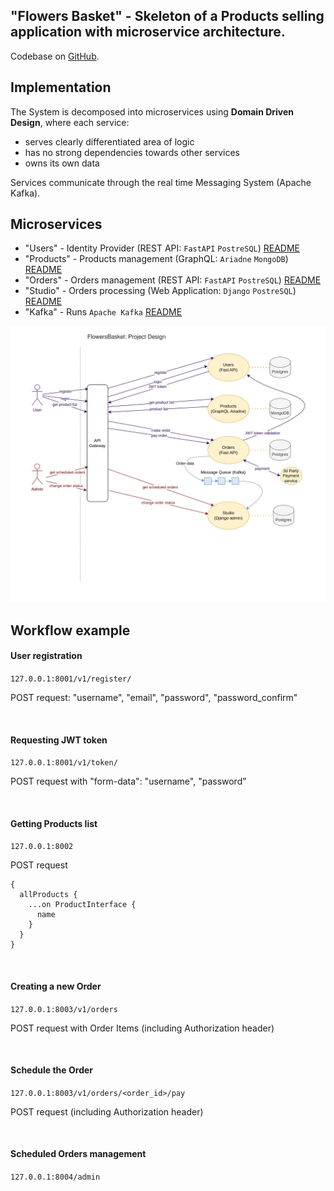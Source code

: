 ## "Flowers Basket" - Skeleton of a Products selling application with microservice architecture.

Codebase on [GitHub](https://github.com/ilivy/flowersbasket).

## Implementation

The System is decomposed into microservices using 
**Domain Driven Design**, where each service:
- serves clearly differentiated area of logic
- has no strong dependencies towards other services
- owns its own data

Services communicate through the real time Messaging System (Apache Kafka).

## Microservices

* "Users" - Identity Provider (REST API: `FastAPI` `PostreSQL`) [README](https://github.com/ilivy/flowersbasket/blob/main/users_ms/README.md)
* "Products" - Products management (GraphQL: `Ariadne` `MongoDB`) [README](https://github.com/ilivy/flowersbasket/blob/main/products_ms/README.md)
* "Orders" - Orders management (REST API: `FastAPI` `PostreSQL`) [README](https://github.com/ilivy/flowersbasket/blob/main/orders_ms/README.md)
* "Studio" - Orders processing (Web Application: `Django` `PostreSQL`) [README](https://github.com/ilivy/flowersbasket/blob/main/studio_ms/README.md)
* "Kafka" - Runs `Apache Kafka` [README](https://github.com/ilivy/flowersbasket/blob/main/kafka_ms/README.md)


![alt text](https://github.com/ilivy/flowersbasket/blob/main/project_design.jpg?raw=true)


## Workflow example

#### User registration

`127.0.0.1:8001/v1/register/`

POST request: "username", "email", "password", "password_confirm"

<br/>

#### Requesting JWT token

`127.0.0.1:8001/v1/token/`

POST request with "form-data": "username", "password"

<br/>

#### Getting Products list

`127.0.0.1:8002`

POST request
```console
{
  allProducts {
    ...on ProductInterface {
      name
    }
  }
}
```

<br/>

#### Creating a new Order
`127.0.0.1:8003/v1/orders`

POST request with Order Items (including Authorization header)

<br/>

#### Schedule the Order
`127.0.0.1:8003/v1/orders/<order_id>/pay`

POST request (including Authorization header)

<br/>

#### Scheduled Orders management
`127.0.0.1:8004/admin`